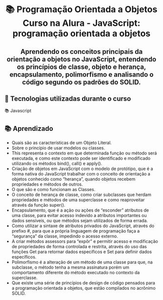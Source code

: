 <div align="center">
<h1>📚  Programação Orientada a Objetos<br/>
Curso na Alura - JavaScript: programação orientada a objetos</h2>

<h2>Aprendendo os conceitos principais da orientação a objetos no JavaScript, entendendo os princípios de classe, objeto e herança, encapsulamento, polimorfismo e analisando o código segundo os padrões do SOLID.</h2>
</div>


## 🔨 Tecnologias utilizadas durante o curso

 📚 Javascript

## 📚 Aprendizado

- Quais são as características de um Objeto Literal.
- Sobre o princípio de usar modelos ou classes.
- This representa o contexto em que determinada função ou método será executada, e como este contexto pode ser identificado e modificado utilizando os métodos bind(), call() e apply().
- Criação de objetos em JavaScript com o modelo de protótipo, que é a forma nativa do JavaScript trabalhar com o conceito de orientação a objetos conhecido como “herança”, quando objetos recebem propriedades e métodos de outros.
- O que são e como funcionam as Classes.
- O conceito de herança de classe, como criar subclasses que herdam propriedades e métodos de uma superclasse e como reaproveitar através da função super().
- Encapsulamento, que é a ação ou ações de “esconder” atributos de uma classe, para evitar acesso indevido a atributos importantes ou dados sensíveis, ou que métodos sejam utilizados de forma errada.
- Como utilizar a sintaxe de atributos privados do JavaScript, através do prefixo #, para que a própria linguagem de programação faça a “segurança” da classe, impedindo o acesso externo.
- A criar métodos assessors para “expôr” e permitir acesso e modificação de propriedades de forma controlada e restrita, através do uso das funções Get para retornar dados específicos e Set para definir dados específicos.
- Polimorfismo é a alteração de um método de uma classe para que, na subclasse, o método tenha a mesma assinatura porém um comportamento diferente do método executado no contexto da superclasse.
- Que existe uma série de princípios de design de código pensados para a programação orientada a objetos, que estão compilados no acrônimo SOLID. 
